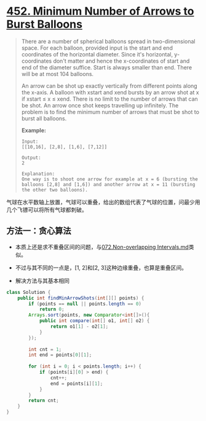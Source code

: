 # [452. Minimum Number of Arrows to Burst Balloons][1]

> There are a number of spherical balloons spread in two-dimensional space. For each balloon, provided input is the start and end coordinates of the horizontal diameter. Since it's horizontal, y-coordinates don't matter and hence the x-coordinates of start and end of the diameter suffice. Start is always smaller than end. There will be at most 104 balloons.
>
> An arrow can be shot up exactly vertically from different points along the x-axis. A balloon with xstart and xend bursts by an arrow shot at x if xstart ≤ x ≤ xend. There is no limit to the number of arrows that can be shot. An arrow once shot keeps travelling up infinitely. The problem is to find the minimum number of arrows that must be shot to burst all balloons.
>
> **Example:**
>
> ```
> Input:
> [[10,16], [2,8], [1,6], [7,12]]
> 
> Output:
> 2
> 
> Explanation:
> One way is to shoot one arrow for example at x = 6 (bursting the balloons [2,8] and [1,6]) and another arrow at x = 11 (bursting the other two balloons).
> ```



气球在水平数轴上放置，气球可以重叠，给出的数组代表了气球的位置，问最少用几个飞镖可以将所有气球都刺破。



## 方法一：贪心算法

* 本质上还是求不重叠区间的问题，与[072.Non-overlapping Intervals.md](./072.Non-overlapping%20Intervals.md)类似。

* 不过与其不同的一点是，[1, 2]和[2, 3]这种边缘重叠，也算是重叠区间。

* 解决方法与其基本相同

```java
class Solution {
    public int findMinArrowShots(int[][] points) {
        if (points == null || points.length == 0)
            return 0;
        Arrays.sort(points, new Comparator<int[]>(){
            public int compare(int[] o1, int[] o2) {
                return o1[1] - o2[1];
            }
        });
        
        int cnt = 1;
        int end = points[0][1];
        
        for (int i = 0; i < points.length; i++) {
            if (points[i][0] > end) {
                cnt++;
                end = points[i][1];
            }
        }
        return cnt;
    }
}
```







[1]: https://leetcode.com/problems/minimum-number-of-arrows-to-burst-balloons/